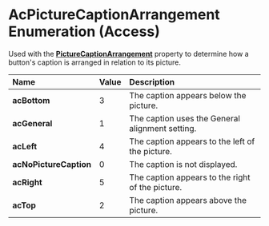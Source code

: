 
# AcPictureCaptionArrangement Enumeration (Access)

Used with the  **[PictureCaptionArrangement](b33ce40a-b247-9d69-c06d-17c822c80283.md)** property to determine how a button's caption is arranged in relation to its picture.



|**Name**|**Value**|**Description**|
|:-----|:-----|:-----|
|**acBottom**|3|The caption appears below the picture.|
|**acGeneral**|1|The caption uses the General alignment setting.|
|**acLeft**|4|The caption appears to the left of the picture.|
|**acNoPictureCaption**|0|The caption is not displayed.|
|**acRight**|5|The caption appears to the right of the picture.|
|**acTop**|2|The caption appears above the picture.|
